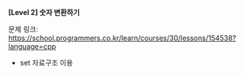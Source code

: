**[Level 2] 숫자 변환하기**

문제 링크: https://school.programmers.co.kr/learn/courses/30/lessons/154538?language=cpp

* set 자료구조 이용
